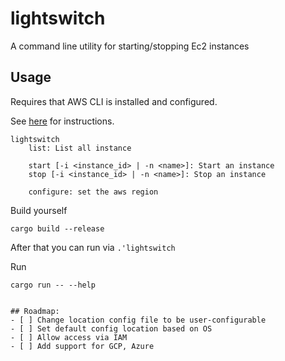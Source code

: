 # lightswitch
A command line utility for starting/stopping Ec2 instances





## Usage

Requires that AWS CLI is installed and configured.

See [here](https://docs.aws.amazon.com/cli/latest/userguide/getting-started-install.html) for instructions.


```
lightswitch
    list: List all instance

    start [-i <instance_id> | -n <name>]: Start an instance
    stop [-i <instance_id> | -n <name>]: Stop an instance

    configure: set the aws region

```


Build yourself
```
cargo build --release
```

After that you can run via `.'lightswitch`

Run
```
cargo run -- --help


## Roadmap:
- [ ] Change location config file to be user-configurable
- [ ] Set default config location based on OS
- [ ] Allow access via IAM
- [ ] Add support for GCP, Azure

